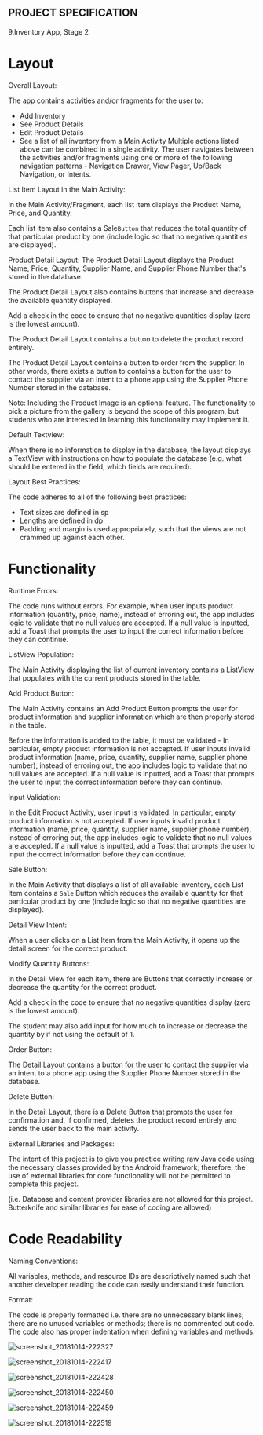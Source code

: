 ## PROJECT SPECIFICATION

  9.Inventory App, Stage 2
   
# Layout

Overall Layout:

The app contains activities and/or fragments for the user to:

* Add Inventory
* See Product Details
* Edit Product Details
* See a list of all inventory from a Main Activity
Multiple actions listed above can be combined in a single activity.
The user navigates between the activities and/or fragments using one or more of the following navigation patterns - Navigation Drawer, View Pager, Up/Back Navigation, or Intents.

List Item Layout in the Main Activity:

In the Main Activity/Fragment, each list item displays the Product Name, Price, and Quantity.

Each list item also contains a Sale```Button``` that reduces the total quantity of that particular product by one (include logic so that no negative quantities are displayed).

Product Detail Layout:
The Product Detail Layout displays the Product Name, Price, Quantity, Supplier Name, and Supplier Phone Number that's stored in the database.

The Product Detail Layout also contains buttons that increase and decrease the available quantity displayed.

Add a check in the code to ensure that no negative quantities display (zero is the lowest amount).

The Product Detail Layout contains a button to delete the product record entirely.

The Product Detail Layout contains a button to order from the supplier. In other words, there exists a button to contains a button for the user to contact the supplier via an intent to a phone app using the Supplier Phone Number stored in the database.

Note: Including the Product Image is an optional feature. The functionality to pick a picture from the gallery is beyond the scope of this program, but students who are interested in learning this functionality may implement it.

Default Textview:

When there is no information to display in the database, the layout displays a TextView with instructions on how to populate the database (e.g. what should be entered in the field, which fields are required).

Layout Best Practices:

The code adheres to all of the following best practices:

* Text sizes are defined in sp
* Lengths are defined in dp
* Padding and margin is used appropriately, such that the views are not crammed up against each other.

# Functionality

Runtime Errors:

The code runs without errors. For example, when user inputs product information (quantity, price, name), instead of erroring out, the app includes logic to validate that no null values are accepted. If a null value is inputted, add a Toast that prompts the user to input the correct information before they can continue.

ListView Population:

The Main Activity displaying the list of current inventory contains a ListView that populates with the current products stored in the table.

Add Product Button:

The Main Activity contains an Add Product Button prompts the user for product information and supplier information which are then properly stored in the table.

Before the information is added to the table, it must be validated -
In particular, empty product information is not accepted. If user inputs invalid product information (name, price, quantity, supplier name, supplier phone number), instead of erroring out, the app includes logic to validate that no null values are accepted. If a null value is inputted, add a Toast that prompts the user to input the correct information before they can continue.

Input Validation:

In the Edit Product Activity, user input is validated. In particular, empty product information is not accepted. If user inputs invalid product information (name, price, quantity, supplier name, supplier phone number), instead of erroring out, the app includes logic to validate that no null values are accepted. If a null value is inputted, add a Toast that prompts the user to input the correct information before they can continue.

Sale Button:

In the Main Activity that displays a list of all available inventory, each List Item contains a ```Sale``` Button which reduces the available quantity for that particular product by one (include logic so that no negative quantities are displayed).

Detail View Intent:

When a user clicks on a List Item from the Main Activity, it opens up the detail screen for the correct product.

Modify Quantity Buttons:

In the Detail View for each item, there are Buttons that correctly increase or decrease the quantity for the correct product.

Add a check in the code to ensure that no negative quantities display (zero is the lowest amount).

The student may also add input for how much to increase or decrease the quantity by if not using the default of 1.

Order Button:

The Detail Layout contains a button for the user to contact the supplier via an intent to a phone app using the Supplier Phone Number stored in the database.

Delete Button:

In the Detail Layout, there is a Delete Button that prompts the user for confirmation and, if confirmed, deletes the product record entirely and sends the user back to the main activity.

External Libraries and Packages:

The intent of this project is to give you practice writing raw Java code using the necessary classes provided by the Android framework; therefore, the use of external libraries for core functionality will not be permitted to complete this project.

(i.e. Database and content provider libraries are not allowed for this project. Butterknife and similar libraries for ease of coding are allowed)

# Code Readability

Naming Conventions:

All variables, methods, and resource IDs are descriptively named such that another developer reading the code can easily understand their function.

Format:

The code is properly formatted i.e. there are no unnecessary blank lines; there are no unused variables or methods; there is no commented out code.
The code also has proper indentation when defining variables and methods.

![screenshot_20181014-222327](https://user-images.githubusercontent.com/34723009/46942231-8bccb580-d075-11e8-9dfb-d34ef14bfe41.png)

![screenshot_20181014-222417](https://user-images.githubusercontent.com/34723009/46942235-8d967900-d075-11e8-9689-a3c998375e22.png)

![screenshot_20181014-222428](https://user-images.githubusercontent.com/34723009/46942240-8f603c80-d075-11e8-83a4-319803b81ebe.png)

![screenshot_20181014-222450](https://user-images.githubusercontent.com/34723009/46942242-91c29680-d075-11e8-928c-ba084d0f2d78.png)

![screenshot_20181014-222459](https://user-images.githubusercontent.com/34723009/46942249-9424f080-d075-11e8-9105-6878483a3e31.png)

![screenshot_20181014-222519](https://user-images.githubusercontent.com/34723009/46942251-96874a80-d075-11e8-8dc9-02141d69d77a.png)
